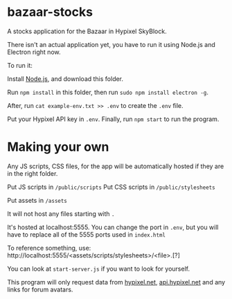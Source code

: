 # bazaar-stocks

A stocks application for the Bazaar in Hypixel SkyBlock.

There isn't an actual application yet, you have to run it using Node.js and Electron right now.

To run it:

Install [Node.js](https://nodejs.org/), and download this folder.

Run `npm install` in this folder, then run `sudo npm install electron -g`.

After, run `cat example-env.txt >> .env` to create the `.env` file.

Put your Hypixel API key in `.env`.
Finally, run `npm start` to run the program.


# Making your own

Any JS scripts, CSS files,  for the app will be automatically hosted if they are in the right folder.

Put JS scripts in `/public/scripts`
Put CSS scripts in `/public/stylesheets`

Put assets in `/assets`

It will not host any files starting with `.`

It's hosted at localhost:5555.
You can change the port in `.env`, but you will have to replace all of the 5555 ports used in `index.html`

To reference something, use:
http://localhost:5555/<assets/scripts/stylesheets>/\<file\>.\[?\]

You can look at `start-server.js` if you want to look for yourself.

This program will only request data from [hypixel.net](https://hypixel.net), [api.hypixel.net](https://hypixel.net) and any links for forum avatars.
